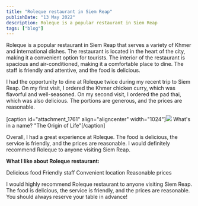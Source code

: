 ```yaml
---
title: "Roleque restaurant in Siem Reap"
publishDate: "13 May 2022"
description: Roleque is a popular restaurant in Siem Reap
tags: ["blog"]
---
```


Roleque is a popular restaurant in Siem Reap that serves a variety of Khmer and international dishes. The restaurant is located in the heart of the city, making it a convenient option for tourists. The interior of the restaurant is spacious and air-conditioned, making it a comfortable place to dine. The staff is friendly and attentive, and the food is delicious.

I had the opportunity to dine at Roleque twice during my recent trip to Siem Reap. On my first visit, I ordered the Khmer chicken curry, which was flavorful and well-seasoned. On my second visit, I ordered the pad thai, which was also delicious. The portions are generous, and the prices are reasonable.

\[caption id="attachment\_1761" align="aligncenter" width="1024"\]![](https://cambopedia.com/wp-content/uploads/2023/06/Roleque_SiemReap-1024x1024.jpg) What's in a name? "The Origin of Life"\[/caption\]

Overall, I had a great experience at Roleque. The food is delicious, the service is friendly, and the prices are reasonable. I would definitely recommend Roleque to anyone visiting Siem Reap.

**What I like about Roleque restaurant:**

Delicious food Friendly staff Convenient location Reasonable prices

I would highly recommend Roleque restaurant to anyone visiting Siem Reap. The food is delicious, the service is friendly, and the prices are reasonable. You should always reserve your table in advance!

